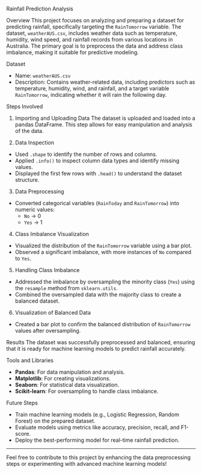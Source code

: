 Rainfall Prediction Analysis

Overview
This project focuses on analyzing and preparing a dataset for predicting rainfall, specifically targeting the `RainTomorrow` variable. The dataset, `weatherAUS.csv`, includes weather data such as temperature, humidity, wind speed, and rainfall records from various locations in Australia. The primary goal is to preprocess the data and address class imbalance, making it suitable for predictive modeling.

Dataset
- Name: `weatherAUS.csv`
- Description: Contains weather-related data, including predictors such as temperature, humidity, wind, and rainfall, and a target variable `RainTomorrow`, indicating whether it will rain the following day.

Steps Involved

1. Importing and Uploading Data
The dataset is uploaded and loaded into a pandas DataFrame. This step allows for easy manipulation and analysis of the data.

2. Data Inspection
- Used `.shape` to identify the number of rows and columns.
- Applied `.info()` to inspect column data types and identify missing values.
- Displayed the first few rows with `.head()` to understand the dataset structure.

3. Data Preprocessing
- Converted categorical variables (`RainToday` and `RainTomorrow`) into numeric values:
  - `No` -> 0
  - `Yes` -> 1

 4. Class Imbalance Visualization
- Visualized the distribution of the `RainTomorrow` variable using a bar plot.
- Observed a significant imbalance, with more instances of `No` compared to `Yes`.

5. Handling Class Imbalance
- Addressed the imbalance by oversampling the minority class (`Yes`) using the `resample` method from `sklearn.utils`.
- Combined the oversampled data with the majority class to create a balanced dataset.

6. Visualization of Balanced Data
- Created a bar plot to confirm the balanced distribution of `RainTomorrow` values after oversampling.

Results
The dataset was successfully preprocessed and balanced, ensuring that it is ready for machine learning models to predict rainfall accurately.

Tools and Libraries
- **Pandas**: For data manipulation and analysis.
- **Matplotlib**: For creating visualizations.
- **Seaborn**: For statistical data visualization.
- **Scikit-learn**: For oversampling to handle class imbalance.

Future Steps
- Train machine learning models (e.g., Logistic Regression, Random Forest) on the prepared dataset.
- Evaluate models using metrics like accuracy, precision, recall, and F1-score.
- Deploy the best-performing model for real-time rainfall prediction.

---

Feel free to contribute to this project by enhancing the data preprocessing steps or experimenting with advanced machine learning models!
